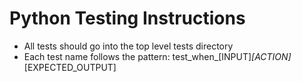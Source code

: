 # Python Testing Instructions

- All tests should go into the top level tests directory
- Each test name follows the pattern: test_when_[INPUT]_[ACTION]_[EXPECTED_OUTPUT]
